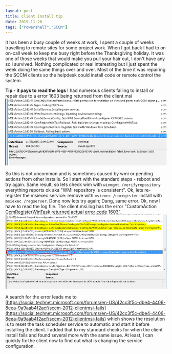 ```yaml
---
layout: post
title: Client install tip
date: 2015-11-26
tags: ["Powershell","SCCM"]
---
```


It has been a busy couple of weeks at work, I spent a couple of weeks travelling to remote sites for some project work. When I got back I had to on on-call week to keep me busy right before the Thanksgiving holiday. It was one of those weeks that would make you pull your hair out, I don't have any so i survived. Nothing complicated or real interesting but I just spent the week doing the same things over and over. Most of the time it was repairing the SCCM clients so the helpdesk could install code or remote control the system.

**Tip - it pays to read the logs**
I had numerous clients failing to install or repair due to a error 1603 being returned from the client.msi
[![1603_ScheduleError]({{site.url}}/../../../media/client-install-tip/1603_ScheduleError.png)]({{site.url}}/../../../media/client-install-tip/1603_ScheduleError.png)

So this is not uncommon and is sometimes caused by wmi or pending actions from other installs. So I start with the standard steps - reboot and try again. Same result, so lets check wim with `winmgmt /verifyrepository`  everything reports ok aka "WMI repository is consistent". Ok, lets re-register the msiexec service: remove with `msiexec /unregister` install with `msiexec /regserver`. Done now lets try again; Dang, same error.  Ok, now I have to read the log file. The client.msi.log has the error "CustomAction CcmRegisterWinTask returned actual error code 1603". [![Client_msi_log]({{site.url}}/../../../media/client-install-tip/Client_msi_log.png)]({{site.url}}/../../../media/client-install-tip/Client_msi_log.png)

A search for the error leads me to [https://social.technet.microsoft.com/forums/en-US/42cc3f5c-dbe4-4406-8eea-9a9aab4f2acf/sccm-2012-clientmsi-fails](https://social.technet.microsoft.com/forums/en-US/42cc3f5c-dbe4-4406-8eea-9a9aab4f2acf/sccm-2012-clientmsi-fails) which shows the resolution is to reset the task scheduler service to automatic and start it before installing the client. I added that to my standard checks for when the client install fails and found several more with the same issue. At least, I can quickly fix the client now to find out what is changing the service configuration.
